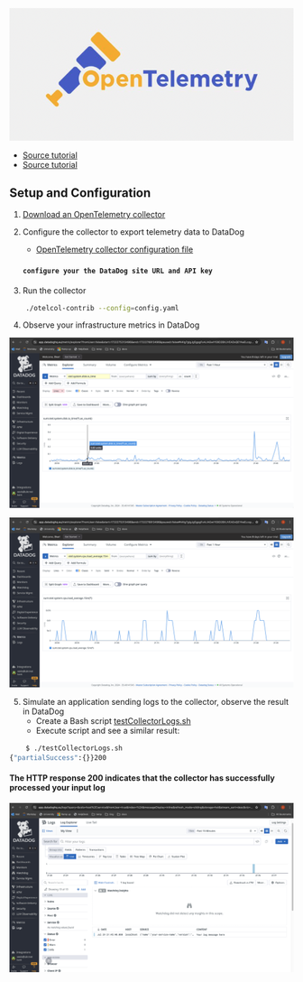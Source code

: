 <p align="left">
 <img width="600px" src="optel_logo.png" alt="qr"/>
</p>

- [Source tutorial](https://betterprogramming.pub/distributed-tracing-with-opentelemetry-and-datadog-712f8f4d520b "GitHub_Datadog")
- [Source tutorial](https://medium.com/@gerardyin/setting-up-an-opentelemetry-collector-that-exports-to-datadog-cb5d5dceadb7 "DevOpsScholl")

## Setup and Configuration
1. [Download an OpenTelemetry collector](https://betterprogramming.pub/distributed-tracing-with-opentelemetry-and-datadog-712f8f4d520b )

2. Configure the collector to export telemetry data to DataDog
   * [OpenTelemetry collector configuration file](config.yml)
   #### `configure your the DataDog site URL and API key`

3. Run the collector
```sh
    ./otelcol-contrib --config=config.yaml
```

4. Observe your infrastructure metrics in DataDog

<p align="left">
 <img width="700px" src="otel+datadog.png" alt="qr"/>
</p>

<p align="left">
 <img width="700px" src="otel+datadog2.png" alt="qr"/>
</p>

5. Simulate an application sending logs to the collector, observe the result in DataDog
   * Create a Bash script [testCollectorLogs.sh](testCollectorLogs.sh) 
   * Execute script and  see a similar result:

```sh
    $ ./testCollectorLogs.sh
{"partialSuccess":{}}200
```
#### The HTTP response 200 indicates that the collector has successfully processed your input log

<p align="left">
 <img width="700px" src="otel_logs.png" alt="qr"/>
</p>


